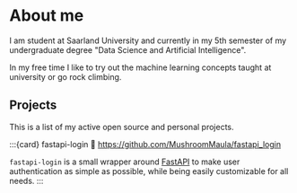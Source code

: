 # About me
I am student at Saarland University and currently in my 5th semester of my undergraduate degree "Data Science and Artificial Intelligence".

In my free time I like to try out the machine learning concepts taught at university or go rock climbing.

## Projects
This is a list of my active open source and personal projects.

:::{card} fastapi-login
:link: https://github.com/MushroomMaula/fastapi_login

`fastapi-login` is a small wrapper around [FastAPI](https://fastapi.tiangolo.com/) to make user authentication as simple as possible, while being easily customizable for all needs.
:::